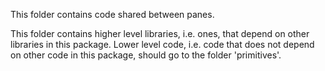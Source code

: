 This folder contains code shared between panes.

This folder contains higher level libraries, i.e. ones, that depend on other libraries in this package.
Lower level code, i.e. code that does not depend on other code in this package, should go to the folder 'primitives'.
